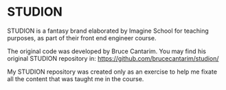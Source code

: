 # STUDION

STUDION is a fantasy brand elaborated by Imagine School for teaching purposes, as part of their front end engineer course.

The original code was developed by Bruce Cantarim. You may find his original STUDION repository in: https://github.com/brucecantarim/studion/

My STUDION repository was created only as an exercise to help me fixate all the content that was taught me in the course.
